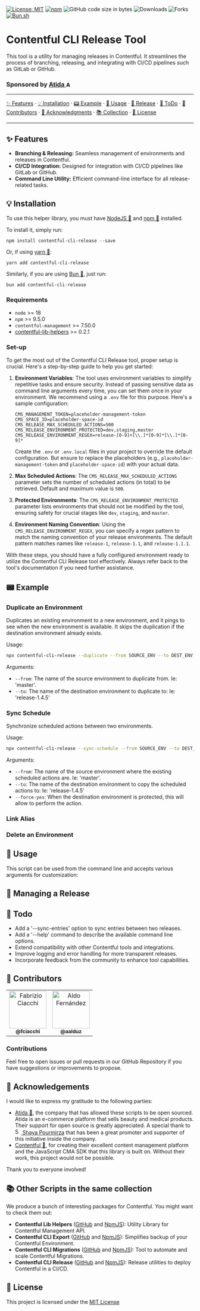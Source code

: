 [![License: MIT](https://img.shields.io/github/license/AtidaTech/contentful-cli-release)](https://opensource.org/licenses/MIT)
[![npm](https://img.shields.io/npm/v/contentful-cli-release)](https://npmjs.com/package/contentful-cli-release)
![GitHub code size in bytes](https://img.shields.io/github/languages/code-size/AtidaTech/contentful-cli-release)
![Downloads](https://img.shields.io/npm/dw/contentful-cli-release)
![Forks](https://img.shields.io/github/forks/AtidaTech/contentful-cli-release)
[![Bun.sh](https://img.shields.io/badge/bun.sh-compatible-orange)](https://bun.sh)

# Contentful CLI Release Tool

This tool is a utility for managing releases in Contentful. It streamlines the process of branching, releasing, and 
integrating with CI/CD pipelines such as GitLab or GitHub.

<h3>Sponsored by <a href="https://github.com/AtidaTech"><b>Atida</b> 
<img src="https://avatars.githubusercontent.com/u/127305035?s=200&v=4" width="14px;" alt="Atida" /></a></h3>

<hr />

[✨ Features](#-features) · [💡 Installation](#-installation) · [📟 Example](#-example) · [🎹 Usage](#-usage) · 
[🚀 Release](#-managing-a-release) · [📅 ToDo](#-todo) · [👾 Contributors](#-contributors) · 
[🎩 Acknowledgments](#-acknowledgements) · [📚 Collection](#-other-scripts-in-the-same-collection) ·
[📄 License](#-license)

<hr />

## ✨ Features

* **Branching & Releasing:** Seamless management of environments and releases in Contentful.
* **CI/CD Integration:** Designed for integration with CI/CD pipelines like GitLab or GitHub.
* **Command Line Utility:** Efficient command-line interface for all release-related tasks.

## 💡 Installation

To use this helper library, you must have [NodeJS 🔗](https://nodejs.org/) and [npm 🔗](http://npmjs.org) installed.

To install it, simply run:

``````shell
npm install contentful-cli-release --save
``````

Or, if using [yarn 🔗](https://yarnpkg.com/lang/en/):

```shell
yarn add contentful-cli-release
```

Similarly, if you are using [Bun 🔗](https://bun.sh), just run:

```shell
bun add contentful-cli-release
```

### Requirements

* `node` >= 18
* `npm` >= 9.5.0
* `contentful-management` >= 7.50.0
* [contentful-lib-helpers](https://www.npmjs.com/package/contentful-lib-helpers) >= 0.2.1


### Set-up

To get the most out of the Contentful CLI Release tool, proper setup is crucial. Here's a step-by-step guide to help
you get started:

1. **Environment Variables**:
   The tool uses environment variables to simplify repetitive tasks and ensure security. Instead of passing sensitive 
   data as command line arguments every time, you can set them once in your environment. We recommend using a `.env` 
   file for this purpose. Here's a sample configuration:

   ```env
   CMS_MANAGEMENT_TOKEN=placeholder-management-token
   CMS_SPACE_ID=placeholder-space-id
   CMS_RELEASE_MAX_SCHEDULED_ACTIONS=500
   CMS_RELEASE_ENVIRONMENT_PROTECTED=dev,staging,master
   CMS_RELEASE_ENVIRONMENT_REGEX=release-[0-9]+[\\.]*[0-9]*[\\.]*[0-9]*
   ```
   
   Create the `.env` or `.env.local` files in your project to override the default configuration. But ensure to 
   replace the placeholders (e.g., `placeholder-management-token` and `placeholder-space-id`) with your actual data.

[//]: # (CMS_RELEASE_SYNC_DB=./cli-release.db)
[//]: # (CMS_RELEASE_SYNC_CONFIG=./cli-release-config.js)

2. **Max Scheduled Actions**:
   The `CMS_RELEASE_MAX_SCHEDULED_ACTIONS` parameter sets the number of scheduled actions (in total) to be retrieved. 
   Default and maximum value is `500`.

3. **Protected Environments**:
   The `CMS_RELEASE_ENVIRONMENT_PROTECTED` parameter lists environments that should not be modified by the tool, 
   ensuring safety for crucial stages like `dev`, `staging`, and `master`.

3. **Environment Naming Convention**:
   Using the `CMS_RELEASE_ENVIRONMENT_REGEX`, you can specify a regex pattern to match the naming convention of your 
   release environments. The default pattern matches names like `release-1`, `release-1.1`, and `release-1.1.1`.

With these steps, you should have a fully configured environment ready to utilize the Contentful CLI Release tool 
effectively. Always refer back to the tool's documentation if you need further assistance.

## 📟 Example

### Duplicate an Environment

Duplicates an existing environment to a new environment, and it pings to see when the new environment is available.
It skips the duplication if the destination environment already exists.

Usage:

```bash
npx contentful-cli-release --duplicate --from SOURCE_ENV --to DEST_ENV (--force-yes)
```

Arguments:

- `--from`: The name of the source environment to duplicate from. Ie: 'master'.
- `--to`: The name of the destination environment to duplicate to: Ie: 'release-1.4.5'

### Sync Schedule

Synchronize scheduled actions between two environments.

Usage:

```bash
npx contentful-cli-release --sync-schedule --from SOURCE_ENV --to DEST_ENV (--force-yes)
```

Arguments:

- `--from`: The name of the source environment where the existing scheduled actions are. Ie: 'master'.
- `--to`: The name of the destination environment to copy the scheduled actions to: Ie: 'release-1.4.5'
- `--force-yes`: When the destination environment is protected, this will allow to perform the action. 

### Link Alias

### Delete an Environment

## 🎹 Usage

This script can be used from the command line and accepts various arguments for customization:

[//]: # (* `--space-id`: The Contentful space id.)
[//]: # (* `--management-token` or `--mt`: The Contentful Management Token.)
[//]: # (* `--to` or `--environment-id` [MANDATORY]: )
[//]: # (* `--force-yes`: The script runs a migration at a time, asking you to confirm it manually &#40;Y/N&#41;.)
[//]: # (In a CD/CI pipeline, you will need to set up `--force-yes` so that all migrations will run without any request)
[//]: # (for interaction.)


## 🚀 Managing a Release


## 📅 Todo

* Add a '--sync-entries' option to sync entries between two releases.
* Add a '--help' command to describe the available command line options.
* Extend compatibility with other Contentful tools and integrations.
* Improve logging and error handling for more transparent releases.
* Incorporate feedback from the community to enhance tool capabilities.

## 👾 Contributors

<table>
  <tr>
    <td align="center"><a href="https://github.com/fciacchi"><img src="https://images.weserv.nl/?url=avatars.githubusercontent.com/u/58506?v=4&h=100&w=100&fit=cover&mask=circle&maxage=7d" width="100px;" alt="Fabrizio Ciacchi" /><br /><sub><b>@fciacchi</b></sub></a><br /></td>
    <td align="center"><a href="https://github.com/aalduz"><img src="https://images.weserv.nl/?url=avatars.githubusercontent.com/u/11409770?v=4&h=100&w=100&fit=cover&mask=circle&maxage=7d" width="100px;" alt="Aldo Fernández" /><br /><sub><b>@aalduz</b></sub></a><br /></td>
  </tr>
</table>

### Contributions
Feel free to open issues or pull requests in our GitHub Repository if you have suggestions or improvements to propose.

## 🎩 Acknowledgements

I would like to express my gratitude to the following parties:

* [Atida 🔗](https://www.atida.com/), the company that has allowed these scripts to be open sourced. Atida is an 
  e-commerce platform that sells beauty and medical products. Their support for open source is greatly appreciated. 
  A special thank to <a href="https://github.com/shoopi"><img src="https://images.weserv.nl/?url=avatars.githubusercontent.com/u/1385372?v=4&h=16&w=16&fit=cover&mask=circle&maxage=7d" width="16px;" alt="Shaya Pourmirza" /> Shaya Pourmirza</a> 
  that has been a great promoter and supporter of this initiative inside the company.
* [Contentful 🔗](https://www.contentful.com/), for creating their excellent content management platform and the 
  JavaScript CMA SDK that this library is built on. Without their work, this project would not be possible.

Thank you to everyone involved!

## 📚 Other Scripts in the same collection

We produce a bunch of interesting packages for Contentful. You might want to check them out:

* **Contentful Lib Helpers** ([GitHub](https://github.com/AtidaTech/contentful-lib-helpers/) and [NpmJS](https://www.npmjs.com/package/contentful-lib-helpers)): Utility Library for Contentful Management API.
* **Contentful CLI Export** ([GitHub](https://github.com/AtidaTech/contentful-cli-export/) and [NpmJS](https://www.npmjs.com/package/contentful-cli-export)): Simplifies backup of your Contentful Environment.
* **Contentful CLI Migrations** ([GitHub](https://github.com/AtidaTech/contentful-cli-migrations/) and [NpmJS](https://www.npmjs.com/package/contentful-cli-migrations)): Tool to automate and scale Contentful Migrations.
* **Contentful CLI Release** ([GitHub](https://github.com/AtidaTech/contentful-cli-release/) and [NpmJS](https://www.npmjs.com/package/contentful-cli-release)): Release utilities to deploy Contentful in a CI/CD.

[//]: # (* **Contentful CLI Sync** &#40;[GitHub]&#40;https://github.com/AtidaTech/contentful-cli-sync/&#41; and )
[//]: # ([NpmJS]&#40;https://www.npmjs.com/package/contentful-cli-sync&#41;&#41;: Contentful tool to sync data )
[//]: # (across Spaces and Environments.)

## 📄 License
This project is licensed under the [MIT License](LICENSE)